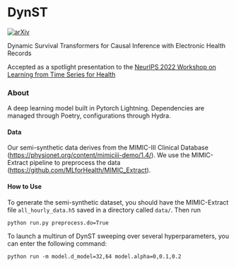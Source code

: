 # DynST

[![arXiv](https://img.shields.io/badge/arXiv-<2210.15417>-<COLOR>.svg)](https://arxiv.org/abs/<2210.15417>)

Dynamic Survival Transformers for Causal Inference with Electronic Health Records

Accepted as a spotlight presentation to the [NeurIPS 2022 Workshop on Learning from Time Series for Health](https://timeseriesforhealth.github.io/)

### About

A deep learning model built in Pytorch Lightning. Dependencies are managed through Poetry, configurations through Hydra.

#### Data
Our semi-synthetic data derives from the MIMIC-III Clinical Database (https://physionet.org/content/mimiciii-demo/1.4/). We use the MIMIC-Extract pipeline to preprocess the data (https://github.com/MLforHealth/MIMIC_Extract).

#### How to Use

To generate the semi-synthetic dataset, you should have the MIMIC-Extract file `all_hourly_data.h5` saved in a directory called `data/`. Then run
```
python run.py preprocess.do=True
```
To launch a multirun of DynST sweeping over several hyperparameters, you can enter the following command:

```
python run -m model.d_model=32,64 model.alpha=0,0.1,0.2  
```
